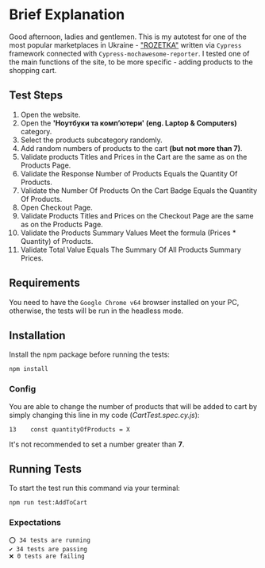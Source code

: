 # Brief Explanation

Good afternoon, ladies and gentlemen. This is my autotest for one of the most popular marketplaces in Ukraine - ["ROZETKA"](https://rozetka.com.ua/ua/) written via `Cypress` framework connected with `Cypress-mochawesome-reporter`. I tested one of the main functions of the site, to be more specific - adding products to the shopping cart.

## Test Steps

1. Open the website.
2. Open the **'Ноутбуки та комп’ютери' (eng. Laptop & Computers)** category.
3. Select the products subcategory randomly.
4. Add random numbers of products to the cart **(but not more than 7)**.
5. Validate products Titles and Prices in the Cart are the same as on the Products Page.
6. Validate the Response Number of Products Equals the Quantity Of Products.
7. Validate the Number Of Products On the Cart Badge Equals the Quantity Of Products.
8. Open Checkout Page.
9. Validate Products Titles and Prices on the Checkout Page are the same as on the Products Page.
10.   Validate the Products Summary Values Meet the formula (Prices \* Quantity) of Products.
11.   Validate Total Value Equals The Summary Of All Products Summary Prices.

## Requirements

You need to have the `Google Chrome v64` browser installed on your PC, otherwise, the tests will be run in the headless mode.

## Installation

Install the npm package before running the tests:

    npm install

### Config

You are able to change the number of products that will be added to cart by simply changing this line in my code (_CartTest.spec.cy.js_):

    13    const quantityOfProducts = X

It's not recommended to set a number greater than **7**.

## Running Tests

To start the test run this command via your terminal:

    npm run test:AddToCart

### Expectations

    ⭕ 34 tests are running
    ✔️ 34 tests are passing
    ❌ 0 tests are failing
